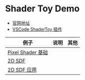 # Shader Toy Demo

+ [官网地址](https://www.shadertoy.com/)
+ [VSCode ShaderToy 插件](https://github.com/stevensona/shader-toy)

|例子|说明|其他|
|--|--|--|
|[Pixel Shader 基础](./src/01_basic/README.md)|||
|[2D SDF](./src/02_sdf2d/README.md)|||
|[2D SDF 应用](./src/03_sdf2d_apply/README.md)|||
